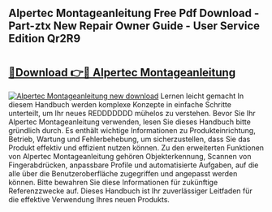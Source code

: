 ## Alpertec Montageanleitung Free Pdf Download - Part-ztx New Repair Owner Guide - User Service Edition Qr2R9

# <h2><a href="http://df6k5sq.blite.top/?on=Alpertec+Montageanleitung">🔗Download 👉🔴 Alpertec Montageanleitung</a></h2>

[![Alpertec Montageanleitung new download](https://i.imgur.com/lujVjoI.png)](http://df6k5sq.blite.top/?on=Alpertec+Montageanleitung)
Lernen leicht gemacht In diesem Handbuch werden komplexe Konzepte in einfache Schritte unterteilt, um Ihr neues REDDDDDDD mühelos zu verstehen. Bevor Sie Ihr Alpertec Montageanleitung verwenden, lesen Sie dieses Handbuch bitte gründlich durch. Es enthält wichtige Informationen zu Produkteinrichtung, Betrieb, Wartung und Fehlerbehebung, um sicherzustellen, dass Sie das Produkt effektiv und effizient nutzen können. Zu den erweiterten Funktionen von Alpertec Montageanleitung gehören Objekterkennung, Scannen von Fingerabdrücken, anpassbare Profile und automatisierte Aufgaben, auf die alle über die Benutzeroberfläche zugegriffen und angepasst werden können. Bitte bewahren Sie diese Informationen für zukünftige Referenzzwecke auf. Dieses Handbuch ist Ihr zuverlässiger Leitfaden für die effektive Verwendung Ihres neuen Produkts.
